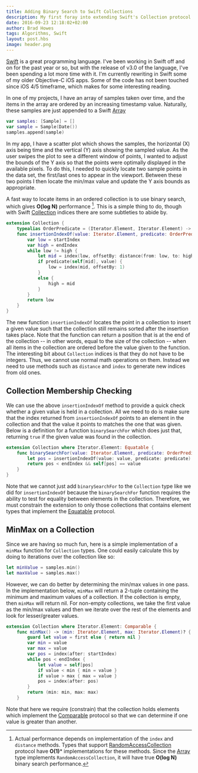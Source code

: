 ```yaml
--- 
title: Adding Binary Search to Swift Collections
description: My first foray into extending Swift's Collection protocol in order to provide fast searching of ordered elements.
date: 2016-09-23 12:18:02+02:00
author: Brad Howes
tags: Algorithms, Swift
layout: post.hbs
image: header.png
---
```


[Swift](http://swift.org) is a great programming language. I've been working in Swift off and on for the past
year or so, but with the release of v3.0 of the language, I've been spending a lot more time with it. I'm
currently rewriting in Swift some of my older Objective-C iOS apps. Some of the code has not been touched since
iOS 4/5 timeframe, which makes for some interesting reading.

In one of my projects, I have an array of samples taken over time, and the items in the array are ordered by an
increasing timestamp value. Naturally, these samples are just appended to a Swift
[Array](http://swiftdoc.org/v3.0/type/Array)

```swift
var samples: [Sample] = []
var sample = Sample(Date())
samples.append(sample)
```

In my app, I have a scatter plot which shows the samples, the horizontal (X) axis being time and the vertical
(Y) axis showing the sampled value. As the user swipes the plot to see a different window of points, I wanted to
adjust the bounds of the Y axis so that the points were optimally displayed in the available pixels. To do this,
I needed to quickly locate two sample points in the data set, the first/last ones to appear in the viewport.
Between these two points I then locate the min/max value and update the Y axis bounds as appropriate.

A fast way to locate items in an ordered collection is to use binary search, which gives **O(log N)**
performance [^1]. This is a simple thing to do, though with Swift
[Collection](http://swiftdoc.org/v3.0/protocol/Collection) indices there are some subtleties to abide by.

```swift
extension Collection {
    typealias OrderPredicate = (Iterator.Element, Iterator.Element) -> Bool
    func insertionIndexOf(value: Iterator.Element, predicate: OrderPredicate) -> Index {
        var low = startIndex
        var high = endIndex
        while low != high {
            let mid = index(low, offsetBy: distance(from: low, to: high) / 2)
            if predicate(self[mid], value) {
                low = index(mid, offsetBy: 1)
            }
            else {
                high = mid
            }
        }
        return low
    }
}
```

The new function `insertionIndexOf` locates the point in a collection to insert a given value such that the
collection still remains sorted after the insertion takes place. Note that the function can return a position
that is at the end of the collection -- in other words, equal to the size of the collection -- when all items in
the collection are ordered before the value given to the function. The interesting bit about `Collection`
indices is that they do not have to be integers. Thus, we cannot use normal math operations on them. Instead we
need to use methods such as `distance` and `index` to generate new indices from old ones.

## Collection Membership Checking

We can use the above `insertionIndexOf` method to provide a quick check whether a given value is held in a
collection. All we need to do is make sure that the index returned from `insertionIndexOf` points to an element
in the collection and that the value it points to matches the one that was given. Below is a definition for a
function `binarySearchFor` which does just that, returning `true` if the given value was found in the
collection.

```swift
extension Collection where Iterator.Element: Equatable {
    func binarySearchFor(value: Iterator.Element, predicate: OrderPredicate) -> Bool {
        let pos = insertionIndexOf(value: value, predicate: predicate)
        return pos < endIndex && self[pos] == value
    }
}
```

Note that we cannot just add `binarySearchFor` to the `Collection` type like we did for `insertionIndexOf`
because the `binarySearchFor` function requires the ability to test for equality between elements in the
collection. Therefore, we must constrain the extension to only those collections that contains element types
that implement the [Equatable](http://swiftdoc.org/v3.0/protocol/Equatable) protocol.

## MinMax on a Collection

Since we are having so much fun, here is a simple implementation of a `minMax` function for `Collection` types.
One could easily calculate this by doing to iterations over the collection like so:

```swift
let minValue = samples.min()
let maxValue = samples.max()
```

However, we can do better by determining the min/max values in one pass. In the implementation below, `minMax`
will return a 2-tuple containing the minimum and maximum values of a collection. If the collection is empty,
then `minMax` will return nil. For non-empty collections, we take the first value as the min/max values and then
we iterate over the rest of the elements and look for lesser/greater values.

```swift
extension Collection where Iterator.Element: Comparable {
    func minMax() -> (min: Iterator.Element, max: Iterator.Element)? {
        guard let value = first else { return nil }
        var min = value
        var max = value
        var pos = index(after: startIndex)
        while pos < endIndex {
            let value = self[pos]
            if value < min { min = value }
            if value > max { max = value }
            pos = index(after: pos)
        }
        return (min: min, max: max)
    }
```

Note that here we require (constrain) that the collection holds elements which implement the
[Comparable](http://swiftdoc.org/v3.0/protocol/Comparable) protocol so that we can determine if one value is
greater than another.

[^1]: Actual performance depends on implementation of the `index` and `distance` methods. Types that support
[RandomAccessCollection](http://swiftdoc.org/v3.0/protocol/RandomAccessCollection) protocol have **O(1)***
implementations for these methods. Since the [Array](http://swiftdoc.org/v3.0/type/Array) type implements
`RandomAccessCollection`, it will have true **O(log N)** binary search performance.
